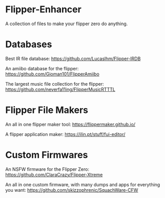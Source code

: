# Flipper-Enhancer
A collection of files to make your flipper zero do anything.

# Databases

Best IR file database:
https://github.com/Lucaslhm/Flipper-IRDB

An amiibo database for the flipper:
https://github.com/Gioman101/FlipperAmiibo

The largest music file collection for the flipper:
https://github.com/neverfa11ing/FlipperMusicRTTTL


# Flipper File Makers

An all in one flipper maker tool:
https://flippermaker.github.io/

A flipper application maker:
https://ilin.pt/stuff/fui-editor/

# Custom Firmwares


An NSFW firmware for the Flipper Zero:
https://github.com/ClaraCrazy/Flipper-Xtreme

An all in one custom firmware, with many dumps and apps for everything you want:
https://github.com/skizzophrenic/SquachWare-CFW
